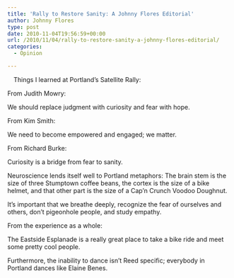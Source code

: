 ```yaml
---
title: 'Rally to Restore Sanity: A Johnny Flores Editorial'
author: Johnny Flores
type: post
date: 2010-11-04T19:56:59+00:00
url: /2010/11/04/rally-to-restore-sanity-a-johnny-flores-editorial/
categories:
  - Opinion

---
```

[<img class="alignright size-full wp-image-442" style="margin: 7px;" title="rally" src="https://i2.wp.com/www.reedquest.org/wp-content/uploads/2010/11/rally.jpg?resize=169%2C292" alt="" data-recalc-dims="1" />][1]Things I learned at Portland’s Satellite Rally:

From Judith Mowry:
  
We should replace judgment with curiosity and fear with hope.

From Kim Smith:
  
We need to become empowered and engaged; we matter.

From Richard Burke:
  
Curiosity is a bridge from fear to sanity.

Neuroscience lends itself well to Portland metaphors: The brain stem is the size of three Stumptown coffee beans, the cortex is the size of a bike helmet, and that other part is the size of a Cap’n Crunch Voodoo Doughnut.

It’s important that we breathe deeply, recognize the fear of ourselves and others, don’t pigeonhole people, and study empathy.

From the experience as a whole:
  
The Eastside Esplanade is a really great place to take a bike ride and meet some pretty cool people.

Furthermore, the inability to dance isn’t Reed specific; everybody in Portland dances like Elaine Benes.

 [1]: https://i2.wp.com/www.reedquest.org/wp-content/uploads/2010/11/rally.jpg